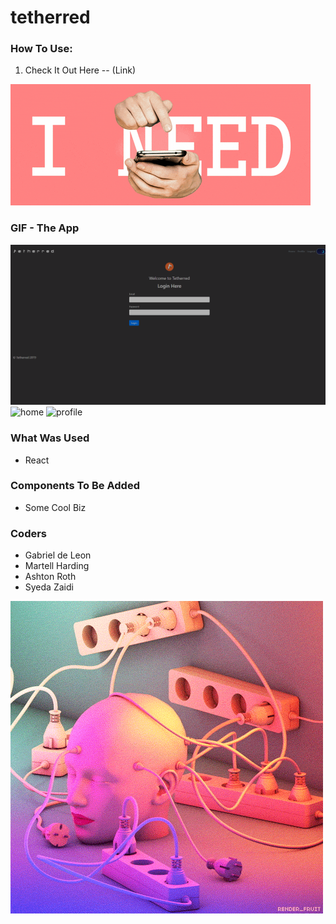 # tetherred

### How To Use:

1. Check It Out Here -- (Link)

![GIF](https://github.com/Kalamath/tetherred/blob/master/client/src/assets/imgs/needMore.gif)

### GIF - The App

![login](https://github.com/Kalamath/tetherred/blob/master/client/src/assets/imgs/Login.png)
![home](https://github.com/Kalamath/tetherred/blob/master/client/src/assets/imgs/Home.gif)
![profile](https://github.com/Kalamath/tetherred/blob/master/client/src/assets/imgs/Profile.gif)

### What Was Used

* React

### Components To Be Added

* Some Cool Biz

### Coders

* Gabriel de Leon
* Martell Harding
* Ashton Roth
* Syeda Zaidi

![GIF2](https://github.com/Kalamath/tetherred/blob/master/client/src/assets/imgs/plugged.gif)